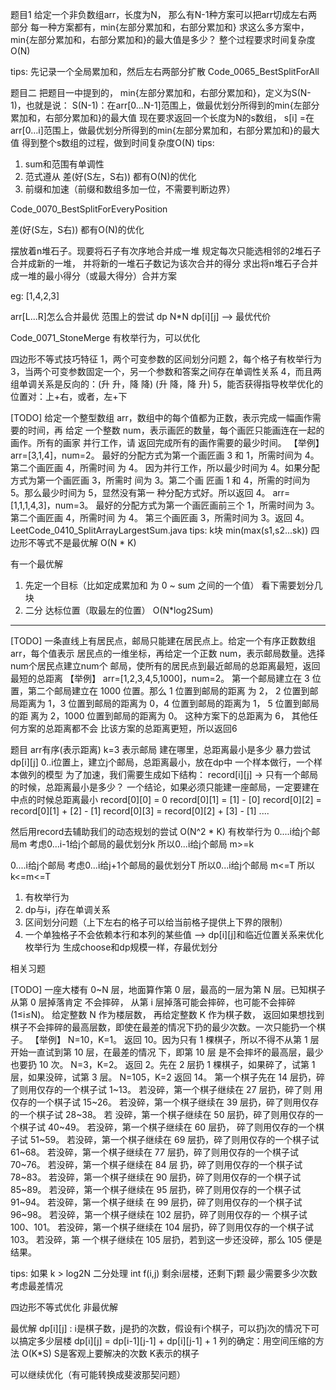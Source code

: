题目1
给定一个非负数组arr，长度为N，
那么有N-1种方案可以把arr切成左右两部分
每一种方案都有，min{左部分累加和，右部分累加和}
求这么多方案中，min{左部分累加和，右部分累加和}的最大值是多少？
整个过程要求时间复杂度O(N)

tips: 先记录一个全局累加和，然后左右两部分扩散
Code_0065_BestSplitForAll

题目二
把题目一中提到的，
min{左部分累加和，右部分累加和}，定义为S(N-1)，也就是说：
S(N-1)：在arr[0…N-1]范围上，做最优划分所得到的min{左部分累加和，右部分累加和}的最大值
现在要求返回一个长度为N的s数组，
s[i] =在arr[0…i]范围上，做最优划分所得到的min{左部分累加和，右部分累加和}的最大值
得到整个s数组的过程，做到时间复杂度O(N)
tips:
1. sum和范围有单调性
2. 范式遵从 差(好(S左，S右))
   都有O(N)的优化
3. 前缀和加速（前缀和数组多加一位，不需要判断边界）

Code_0070_BestSplitForEveryPosition

差(好(S左，S右))
都有O(N)的优化


摆放着n堆石子。现要将石子有次序地合并成一堆
规定每次只能选相邻的2堆石子合并成新的一堆，
并将新的一堆石子数记为该次合并的得分
求出将n堆石子合并成一堆的最小得分（或最大得分）合并方案

eg: [1,4,2,3]

arr[L...R]怎么合并最优 范围上的尝试
dp N*N dp[i][j] --> 最优代价

Code_0071_StoneMerge
有枚举行为，可以优化


四边形不等式技巧特征
1，两个可变参数的区间划分问题
2，每个格子有枚举行为
3，当两个可变参数固定一个，另一个参数和答案之间存在单调性关系
4，而且两组单调关系是反向的：(升 升，降 降)  (升 降，降 升)
5，能否获得指导枚举优化的位置对：上+右，或者，左+下

[TODO]
给定一个整型数组 arr，数组中的每个值都为正数，表示完成一幅画作需要的时间，再 给定 一个整数 num，表示画匠的数量，每个画匠只能画连在一起的画作。所有的画家 并行工作，请 返回完成所有的画作需要的最少时间。
【举例】
arr=[3,1,4]，num=2。
最好的分配方式为第一个画匠画 3 和 1，所需时间为 4。第二个画匠画 4，所需时间 为 4。 因为并行工作，所以最少时间为 4。如果分配方式为第一个画匠画 3，所需时 间为 3。第二个画 匠画 1 和 4，所需的时间为 5。那么最少时间为 5，显然没有第一 种分配方式好。所以返回 4。
arr=[1,1,1,4,3]，num=3。
最好的分配方式为第一个画匠画前三个 1，所需时间为 3。第二个画匠画 4，所需时间 为 4。 第三个画匠画 3，所需时间为 3。返回 4。
LeetCode_0410_SplitArrayLargestSum.java
tips:
k块
min(max(s1,s2...sk))
四边形不等式不是最优解
O(N * K)

有一个最优解
1. 先定一个目标（比如定成累加和 为 0 ~ sum 之间的一个值） 看下需要划分几块
2. 二分 达标位置（取最左的位置）
   O(N*log2Sum)

-----

[TODO]
一条直线上有居民点，邮局只能建在居民点上。给定一个有序正数数组arr，每个值表示 居民点的一维坐标，再给定一个正数 num，表示邮局数量。选择num个居民点建立num个 邮局，使所有的居民点到最近邮局的总距离最短，返回最短的总距离
【举例】
arr=[1,2,3,4,5,1000]，num=2。
第一个邮局建立在 3 位置，第二个邮局建立在 1000 位置。那么 1 位置到邮局的距离 为 2， 2 位置到邮局距离为 1，3 位置到邮局的距离为 0，4 位置到邮局的距离为 1， 5 位置到邮局的距 离为 2，1000 位置到邮局的距离为 0。
这种方案下的总距离为 6， 其他任何方案的总距离都不会 比该方案的总距离更短，所以返回6




题目
arr有序(表示距离)
k=3 表示邮局
建在哪里，总距离最小是多少
暴力尝试 dp[i][j]
0..i位置上，建立j个邮局，总距离最小，放在dp中
一个样本做行，一个样本做列的模型
为了加速，我们需要生成如下结构：
record[i][j] -> 只有一个邮局的时候，总距离最小是多少？ 一个结论，如果必须只能建一座邮局，一定要建在中点的时候总距离最小
record[0][0] = 0
record[0][1] = [1] - [0]
record[0][2] = record[0][1] + [2] - [1]
record[0][3] = record[0][2] + [3] - [1]
....
 
然后用record去辅助我们的动态规划的尝试
O(N^2 * K) 有枚举行为 
0....i给j个邮局m
考虑0...i-1给j个邮局的最优划分k
所以0...i给j个邮局 m>=k


0....i给j个邮局
考虑0...i给j+1个邮局的最优划分T
所以0...i给j个邮局 m<=T
所以    k<=m<=T 

1. 有枚举行为
2. dp与i，j存在单调关系
3. 区间划分问题（上下左右的格子可以给当前格子提供上下界的限制）
4. 一个单独格子不会依赖本行和本列的某些值 
--> dp[i][j]和临近位置关系来优化枚举行为
   生成choose和dp规模一样，存最优划分
   
相关习题


[TODO]
一座大楼有 0~N 层，地面算作第 0 层，最高的一层为第 N 层。已知棋子从第 0 层掉落肯定 不会摔碎，
从第 i 层掉落可能会摔碎，也可能不会摔碎(1≤i≤N)。
给定整数 N 作为楼层数， 再给定整数 K 作为棋子数，
返回如果想找到棋子不会摔碎的最高层数，即使在最差的情况下扔的最少次数。一次只能扔一个棋子。
【举例】
N=10，K=1。
返回 10。因为只有 1 棵棋子，所以不得不从第 1 层开始一直试到第 10 层，在最差的情况 下，即第 10 层 是不会摔坏的最高层，最少也要扔 10 次。
N=3，K=2。
返回 2。先在 2 层扔 1 棵棋子，如果碎了，试第 1 层，如果没碎，试第 3 层。 N=105，K=2
返回 14。
第一个棋子先在 14 层扔，碎了则用仅存的一个棋子试 1~13。 若没碎，第一个棋子继续在 27 层扔，碎了则 用仅存的一个棋子试 15~26。 若没碎，第一个棋子继续在 39 层扔，碎了则用仅存的一个棋子试 28~38。 若 没碎，第一个棋子继续在 50 层扔，碎了则用仅存的一个棋子试 40~49。 若没碎，第一个棋子继续在 60 层扔， 碎了则用仅存的一个棋子试 51~59。 若没碎，第一个棋子继续在 69 层扔，碎了则用仅存的一个棋子试 61~68。 若没碎，第一个棋子继续在 77 层扔，碎了则用仅存的一个棋子试 70~76。 若没碎，第一个棋子继续在 84 层 扔，碎了则用仅存的一个棋子试 78~83。 若没碎，第一个棋子继续在 90 层扔，碎了则用仅存的一个棋子试 85~89。 若没碎，第一个棋子继续在 95 层扔，碎了则用仅存的一个棋子试 91~94。 若没碎，第一个棋子继续 在 99 层扔，碎了则用仅存的一个棋子试 96~98。 若没碎，第一个棋子继续在 102 层扔，碎了则用仅存的一 个棋子试 100、101。 若没碎，第一个棋子继续在 104 层扔，碎了则用仅存的一个棋子试 103。 若没碎，第 一个棋子继续在 105 层扔，若到这一步还没碎，那么 105 便是结果。

tips:
如果 k > log2N 二分处理
int f(i,j) 剩余i层楼，还剩下j颗 最少需要多少次数
考虑最差情况

四边形不等式优化 非最优解

最优解
dp[i][j] : i是棋子数，j是扔的次数，假设有i个棋子，可以扔j次的情况下可以搞定多少层楼
dp[i][j] = dp[i-1][j-1] + dp[i][j-1] + 1
列的确定：用空间压缩的方法
O(K*S) S是客观上要解决的次数 K表示的棋子

可以继续优化（有可能转换成斐波那契问题）
